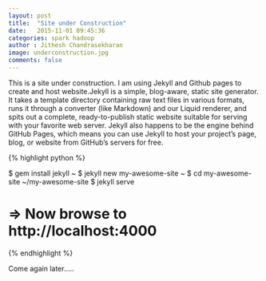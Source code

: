 ```yaml
---
layout: post
title:  "Site under Construction"
date:   2015-11-01 09:45:36
categories: spark hadoop
author : Jithesh Chandrasekharan
image: underconstruction.jpg
comments: false
---
```


This is a site under construction. I am using Jekyll and Github pages to create and host website.Jekyll is a simple, blog-aware, static site generator. It takes a template directory containing raw text files in various formats, runs it through a converter (like Markdown) and our Liquid renderer, and spits out a complete, ready-to-publish static website suitable for serving with your favorite web server. Jekyll also happens to be the engine behind GitHub Pages, which means you can use Jekyll to host your project’s page, blog, or website from GitHub’s servers for free.

{% highlight python %}

 $ gem install jekyll
~ $ jekyll new my-awesome-site
~ $ cd my-awesome-site
~/my-awesome-site $ jekyll serve
# => Now browse to http://localhost:4000 

{% endhighlight %}

Come again later.....